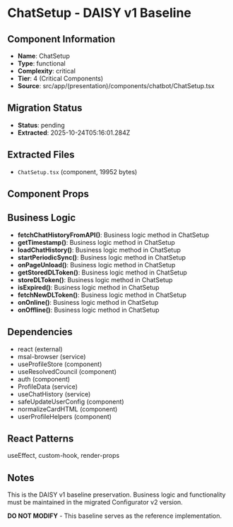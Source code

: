 # ChatSetup - DAISY v1 Baseline

## Component Information

- **Name**: ChatSetup
- **Type**: functional
- **Complexity**: critical
- **Tier**: 4 (Critical Components)
- **Source**: src/app/(presentation)/components/chatbot/ChatSetup.tsx

## Migration Status

- **Status**: pending
- **Extracted**: 2025-10-24T05:16:01.284Z

## Extracted Files

- `ChatSetup.tsx` (component, 19952 bytes)

## Component Props



## Business Logic

- **fetchChatHistoryFromAPI()**: Business logic method in ChatSetup
- **getTimestamp()**: Business logic method in ChatSetup
- **loadChatHistory()**: Business logic method in ChatSetup
- **startPeriodicSync()**: Business logic method in ChatSetup
- **onPageUnload()**: Business logic method in ChatSetup
- **getStoredDLToken()**: Business logic method in ChatSetup
- **storeDLToken()**: Business logic method in ChatSetup
- **isExpired()**: Business logic method in ChatSetup
- **fetchNewDLToken()**: Business logic method in ChatSetup
- **onOnline()**: Business logic method in ChatSetup
- **onOffline()**: Business logic method in ChatSetup

## Dependencies

- react (external)
- msal-browser (service)
- useProfileStore (component)
- useResolvedCouncil (component)
- auth (component)
- ProfileData (service)
- useChatHistory (service)
- safeUpdateUserConfig (component)
- normalizeCardHTML (component)
- userProfileHelpers (component)

## React Patterns

useEffect, custom-hook, render-props

## Notes

This is the DAISY v1 baseline preservation. Business logic and functionality
must be maintained in the migrated Configurator v2 version.

**DO NOT MODIFY** - This baseline serves as the reference implementation.
